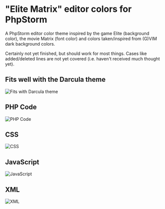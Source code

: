 # "Elite Matrix" editor colors for PhpStorm

A PhpStorm editor color theme inspired by the game Elite (background color), the movie Matrix (font color) and colors taken/inspired from (G)VIM dark background colors.

Certainly not yet finished, but should work for most things. Cases like added/deleted lines are not yet covered (i.e. haven't received much thought yet).

## Fits well with the Darcula theme
![Fits with Darcula theme](http://i.imgur.com/UMInXHN.png)
## PHP Code
![PHP Code](http://i.imgur.com/5kpJbWp.png)
## CSS
![CSS](http://i.imgur.com/FTZqxXV.png)
## JavaScript
![JavaScript](http://i.imgur.com/rfwxLqN.png)
## XML
![XML](http://i.imgur.com/iEVdEVb.png)

